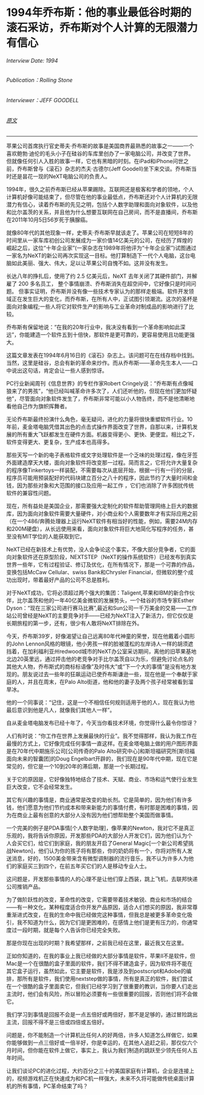 # 1994年乔布斯：他的事业最低谷时期的滚石采访，乔布斯对个人计算的无限潜力有信心

###### Interview Date: 1994
###### Publication：Rolling Stone
###### Interviewer：JEFF GOODELL
###### [原文]([https](https://www.rollingstone.com/culture/culture-news/steve-jobs-in-1994-the-rolling-stone-interview-231132/?print=true)https://www.rollingstone.com/culture/culture-news/steve-jobs-in-1994-the-rolling-stone-interview-231132/?print=true)
---



苹果公司首席执行官史蒂夫·乔布斯的故事是美国商界最熟悉的故事之一——一个喜欢鲍勃·迪伦的毛头小子在硅谷的车库里创办了一家电脑公司，并改变了世界。但就像任何引人入胜的故事一样，它也有黑暗的时刻。在iPad和iPhone问世之前，乔布斯曾与《滚石》杂志的杰夫·古德尔(Jeff Goodell)坐下来交谈。乔布斯当时还是昙花一现的NeXT电脑公司的负责人。

1994年，很久之前乔布斯已经从苹果踢除。互联网还是极客和学者的领地，个人计算机好像可能结束了，但尽管在他的事业最低点，乔布斯还对个人计算机的无限潜力有信心，读着乔布斯的先见之明，包括个人数字助理和面向对象软件，以及他和比尔盖茨的关系，并且他为什么想要互联网在自己房间，而不是直播间，乔布斯在2011年10月5日56岁死于胰腺癌。

就像80年代的其他现象一样，史蒂夫·乔布斯早就该走了。苹果公司在短短8年的时间里从一家车库初创公司发展成为一家价值14亿美元的公司，在经历了辉煌的崛起之后，这位“十年企业家”(一家杂志在1989年将他评为“十年企业家”)试图通过一家名为NeXT的新公司再次实现这一目标。他打算制造下一代个人电脑，这台电脑如此美丽、强大、伟大，足以让苹果公司自愧不如。这并没有发生。

长达八年的挣扎后，使用了约 2.5 亿美元后，NeXT 去年关闭了其硬件部门，并解雇了 200 多名员工， 整个事情崩溃、乔布斯消失在超空间中，它好像只是时间问题。
但事实证明，乔布斯并没有像一些技术专家认为的那样走极端。软件开发领域正在发生巨大的变化，而乔布斯，在所有人中，正试图引领潮流。这次的圣杯是面向对象编程;一些人将它对软件生产的影响与工业革命对制成品的影响进行了比较。

乔布斯有保留地说：“在我的20年行业中，我决没有看到一个革命影响如此深远”，你能建造一个软件五到十倍快，那软件是更可靠的，更容易使用且功能更强大。


这篇文章发表在1994年6月16日的《滚石》杂志上。该问题可在在线存档中找到。
当然，这里是硅谷，总会有新的革命来炒作。而从乔布斯——革命先生本人——口中说出这句话，肯定会让一些人感到惊讶。



PC行业新闻周刊《信息世界》的专栏作家Robert Cringely说：“乔布斯有点像喊狼来了的男孩”，“他已经叫喊革命许多次了，人们还听他的，但现在他们更加怀疑他”，尽管面向对象软件发生了，乔布斯非常可能以小人物告终，而不是他清晰地看他自己作为旗帜挥舞者。


无论乔布斯最终扮演什么角色，毫无疑问，进化的力量将很快重塑软件行业。10年前，麦金塔电脑凭借其出色的点击式操作界面改变了世界，自那以来，计算机发展的所有重大飞跃都发生在硬件方面。机器变得更小、更快、更便宜。相比之下，软件变得更大、更复杂，生产成本也高得多。

那些天写一个新的电子表格软件或文字处理软件是一个乏味的处理过程，像在牙签外面建造摩天大楼，面向对象软件将改变那一过程。简而言之，它将允许大量复杂的程序像Tinkertoys一样装配，不需要每次从底层开始，根据一行有一行的分层，程序员可能用预装配好的代码块建立百分之八十的程序，因此节约了大量时间和金钱，因为那些对象和大范围的接口及应用一起工作
，它们也消除了许多困扰传统软件的兼容性问题。


现在，所有益处是美国企业，那需要强大定制化的软件帮助管理网络上巨大的数据库，因为面向对象软件需要大量硬件，对小商业和个人需要数年才有实际应用之前（在一个486/奔腾处理器上运行NeXT软件有相当好的性能，例如，需要24M内存和200M硬盘），从长远使用来看，面向对象软件将巨大地简化写程序的任务，甚至没有MIT学位的人能获取到它。


NeXT已经在新技术上有优势，没人会争论这个事实，不像大部分竞争者，它的面向对象软件还在原型阶段，NEXTSTEP（NeXT的操作系统软件）已经发布到真实世界一些年，它有过程验证、修订及优化，在所有情况下，那是一个可靠的作品，变换包括McCaw Cellular、swiss Bank和Chrysler Financial，但微软的整个成功出现时，带着最好产品的公司不总是胜利。

对于NeXT成功，它将必须超过两个强大的集团：Taligent,苹果和IBM的新合作伙伴，比尔盖茨和他的一年40亿美金微软的发展势头，一个硅谷的市场专家Esther Dyson：“现在三家公司进行赛马比赛”,最近和Sun公司一千万美金的交易——工作站公司曾经是NeXT的主要竞争对手——已经为NeXT注入了新活力，但它仅仅是长期旅程的第一步，还有，很少有人敢将NeXT排除在外。

今天，乔布斯39岁，好像渴望让自己远离80年代神童的荣誉，现在他戴着小圆形的John Lennon风格的眼镜，他小男孩一样的脸被蓬松的左岸诗人一样的胡须遮挡着，在加利福利亚州redwood城市的NeXT办公室采访期间，离他的旧苹果基地北边20英里远，通过抨击他的老竞争对手比尔盖茨自以为乐，但避免讨论点名的其他大人物，乔布斯式的商标标语像”及时伟大”或“下一个大的事情”是没有地方发现的。朋友说过去一些年的狂飙运动已使乔布斯谦逊一些，现在他是一个奉献于家庭的人，并且在周末，在Palo Alto街道，他和他的妻子及两个孩子经常被看到溜旱冰。



他的一个同事说：“记住，这是一个不相信任何规则适用于他的人，现在我认为他最后意识到他是凡人，就像我们其他人一样”。

自从麦金塔电脑发布已经十年了，今天当你看技术环境，你觉得什么最令你惊讶？

人们有时说：“你工作在世界上发展最快的行业”。我不觉得那样，我认为我工作在最慢的方式上，它好像完成任何事情一直这样。在麦金塔电脑上做的用户图形界面是在70年代中期施乐公司[公司传奇的Palo Alto研究中心]和斯坦福研究所[斯坦福面向未来的智囊团]的Doug Engelbart开辟的，我们现在是90年代中期，现在它是常见的，但它是一个10到20年的滞后期，那是一个长期过程。


关于它的原因是，它好像独特地结合了技术、天赋、商业、市场和运气使行业发生巨大改变，它不会经常发生。

其它有兴趣的事情是，商业通常是改变的助长剂。它是简单的，因为他们有许多钱，他们愿意为他们节约成本和带来新能力的事情付费，有时那是困难的事情，因为在商业上最有创意的大部分人没有因为他们想帮助整个美国而做事情。


一个完美的例子是PDA事情[个人数字助理]，像苹果的Newton，我对它不是真正乐观的，我将告诉你原因，开发那些PDA的大部分人开发它们，因为他们认为个人会买它们，给它们到家庭，我的朋友开启了General Magic[一个新公司希望挑战Newton]，他们认为你的孩子将有那些，你的奶奶将有一个，你将对所有人发送消息，好的，1500美金带来含有微型调制器的流行音乐，我不认为许多人为他们的家庭买三到四个，在前五年买它们的人是移动专业人士。

这问题是，开发那些事情的人的心理不是让他们穿上西装，跳上飞机，去联邦快递公司推销产品。

为了做阶跃性的改变，革命性的改变，它需要带着技术敏锐、商业和市场的结合——有一种文化，某种程度适合你开发产品原因，适合人们想买的原因，我非常尊重渐进式改变，在我的生命中我已经做完这种事情，但我总是被更多革命变化吸引，我不知道为什么，因为它们是更困难的，在感情上他们是更有压力的，你通常度过一段时期，就是每个人告诉你已经完全失败。

那是你现在出现的时期？我希望那样，之前我已经在这里，最近我又在这里。

正如你知道的，在我的事业上我已经做的大部分事情是软件，苹果II不是软件，但Mac是一个在很酷的盒子里面的软件，我们不得不建造盒子，因为软件将不能在其它盒子运行，虽然如此，它主要是软件，我是涉及到postscript和Adobe的编排，那所有是软件，我们使用nextstep做的事情，所有是真正的软件，我们尝试在一个很酷的盒子里面卖它，但我们已经学习到了很重要的教训，当你要人们走出主流时，他们会有风险，所以冒险必须要有一些很重要的回报，否则他们将不会做它。


我们学习到事情是回报不会是一点五倍好或两倍好，那不是足够的，通过冒险跳出主流，回报不得不是三倍或四倍或五倍好。

问题是，你不能制造一个计算机比任何人的好两倍，许多人知道怎么样做它，如果你能够做到一点三倍好或一倍半好，你是幸运的，在其他人追赶之前，那仅仅六个月时间，但你能在软件上做它，事实上，我认为我们制造的跳跃至少领先任何人五年时间。


让我们谈论PC的进化过程，大约百分之三十的美国家庭有计算机，企业是连接上的，视频游戏机正在快速成为和PC机一样强大，未来不久将可能做传统桌面计算机的所有事情，PC革命结束了吗？
